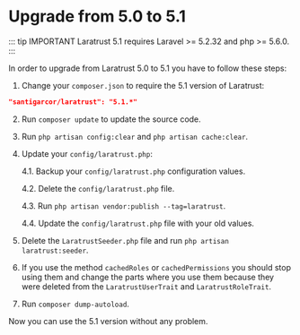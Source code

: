 # Upgrade from 5.0 to 5.1

::: tip IMPORTANT
Laratrust 5.1 requires Laravel >= 5.2.32 and php >= 5.6.0.
:::

In order to upgrade from Laratrust 5.0 to 5.1 you have to follow these steps:

1. Change your `composer.json` to require the 5.1 version of Laratrust:
```json
"santigarcor/laratrust": "5.1.*"
```

2. Run `composer update` to update the source code.

3. Run `php artisan config:clear` and `php artisan cache:clear`.

4. Update your `config/laratrust.php`:

    4.1. Backup your `config/laratrust.php` configuration values.

    4.2. Delete the `config/laratrust.php` file.

    4.3. Run `php artisan vendor:publish --tag=laratrust`.

    4.4. Update the `config/laratrust.php` file with your old values.

5. Delete the `LaratrustSeeder.php` file and run `php artisan laratrust:seeder`.

6. If you use the method `cachedRoles` or `cachedPermissions` you should stop using them and change the parts where you use them because they were deleted from the `LaratrustUserTrait` and `LaratrustRoleTrait`.

6. Run `composer dump-autoload`.

Now you can use the 5.1 version without any problem.
